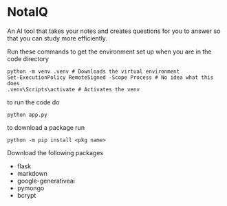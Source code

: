 # NotaIQ
An AI tool that takes your notes and creates questions for you to answer so that you can study more efficiently.

Run these commands to get the environment set up when you are in the code directory

```
python -m venv .venv # Downloads the virtual environment
Set-ExecutionPolicy RemoteSigned -Scope Process # No idea what this does
.venv\Scripts\activate # Activates the venv
```

to run the code do
```
python app.py
 ```
to download a package run
```
python -m pip install <pkg name> 
```

Download the following packages
- flask
- markdown
- google-generativeai
- pymongo
- bcrypt
